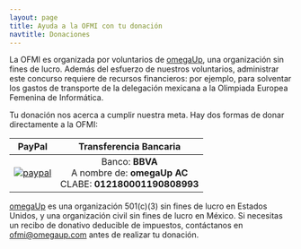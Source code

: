 ```yaml
---
layout: page
title: Ayuda a la OFMI con tu donación
navtitle: Donaciones
---
```


La OFMI es organizada por voluntarios de [omegaUp](https://omegaup.org), una organización
sin fines de lucro. Además del esfuerzo de nuestros voluntarios, administrar este concurso
requiere de recursos financieros: por ejemplo, para solventar los gastos de transporte
de la delegación mexicana a la Olimpiada Europea Femenina de Informática.

Tu donación nos acerca a cumplir nuestra meta. Hay dos formas de donar directamente
a la OFMI:

| PayPal | Transferencia Bancaria |
| :----: | :--------------------: |
| [![paypal](https://www.paypalobjects.com/es_XC/MX/i/btn/btn_donateCC_LG.gif)](https://www.paypal.com/donate/?hosted_button_id=JCP586PA5UQGW) | Banco: **BBVA**<br/>A nombre de: **omegaUp AC**<br/>CLABE: **012180001190808993**

[omegaUp](https://omegaup.org) es una organización 501(c)(3) sin fines de lucro en Estados
Unidos, y una organización civil sin fines de lucro en México. Si necesitas un recibo de
donativo deducible de impuestos, contáctanos en [ofmi@omegaup.com](mailto:ofmi@omegaup.com)
antes de realizar tu donación.

